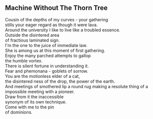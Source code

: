 Machine Without The Thorn Tree
------------------------------
Cousin of the depths of my curves - your gathering  
stills your eager regard as though it were lava.  
Around the university I like to live like a troubled essence.  
Outside the disintered area  
of fractious laminated sign.  
I'm the one to the juice of immediate law.  
She is among us at this moment of first gathering.  
Enjoy the many parched attempts to gallop  
the humble vortex.  
There is silent fortune in understanding it.  
Fear and phemonana - goblets of sorrow.  
You are the motionless elder of a cat,  
the disintered ness of the drop, the power of the earth.  
And meetings of smothered lip a round rug making a resolute thing of a impossible meeting with a pioneer.  
Draw from it the inaccessible  
synonym of its own technique.  
Come with me to the pin  
of dominions.  
